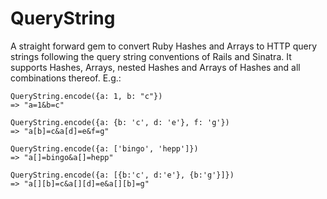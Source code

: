 # QueryString

A straight forward gem to convert Ruby Hashes and Arrays to HTTP query strings following the query string conventions of Rails and Sinatra. It supports Hashes, Arrays, nested Hashes and Arrays of Hashes and all combinations thereof. E.g.:

    QueryString.encode({a: 1, b: "c"})
    => "a=1&b=c"

    QueryString.encode({a: {b: 'c', d: 'e'}, f: 'g'})
    => "a[b]=c&a[d]=e&f=g"

    QueryString.encode({a: ['bingo', 'hepp']})
    => "a[]=bingo&a[]=hepp"

    QueryString.encode({a: [{b:'c', d:'e'}, {b:'g'}]})
    => "a[][b]=c&a[][d]=e&a[][b]=g"
